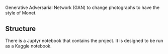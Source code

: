 #
Generative Adversarial Network (GAN) to change photographs to have the style of Monet.

## Structure
There is a Juptyr notebook that contains the project. It is designed to be run as a Kaggle notebook.
